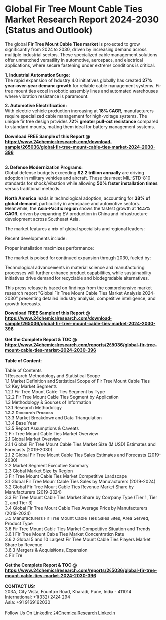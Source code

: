 <h1>Global Fir Tree Mount Cable Ties Market Research Report 2024-2030 (Status and Outlook)</h1><p>The global <strong>Fir Tree Mount Cable Ties market</strong> is projected to grow significantly from 2024 to 2030, driven by increasing demand across multiple industrial sectors. These specialized cable management solutions offer unmatched versatility in automotive, aerospace, and electrical applications, where secure fastening under extreme conditions is critical.</p><p><strong>1. Industrial Automation Surge:</strong><br>
The rapid expansion of Industry 4.0 initiatives globally has created <strong>27% year-over-year demand growth</strong> for reliable cable management systems. Fir tree mount ties excel in robotic assembly lines and automated warehouses where vibration resistance is paramount.</p><p><strong>2. Automotive Electrification:</strong><br>
With electric vehicle production increasing at <strong>18% CAGR</strong>, manufacturers require specialized cable management for high-voltage systems. The unique fir tree design provides <strong>72% greater pull-out resistance</strong> compared to standard mounts, making them ideal for battery management systems.</p><div><b>Download FREE Sample of this Report @ 
            <a href="https://www.24chemicalresearch.com/download-sample/265036/global-fir-tree-mount-cable-ties-market-2024-2030-396">
            https://www.24chemicalresearch.com/download-sample/265036/global-fir-tree-mount-cable-ties-market-2024-2030-396</a></b></div><br><p><strong>3. Defense Modernization Programs:</strong><br>
Global defense budgets exceeding <strong>$2.2 trillion annually</strong> are driving adoption in military vehicles and aircraft. These ties meet MIL-STD-810 standards for shock/vibration while allowing <strong>50% faster installation times</strong> versus traditional methods.</p><p><strong>North America</strong> leads in technological adoption, accounting for <strong>38% of global demand</strong>, particularly in aerospace and automotive sectors. Meanwhile, the <strong>Asia-Pacific region</strong> shows the fastest growth at <strong>14.5% CAGR</strong>, driven by expanding EV production in China and infrastructure development across Southeast Asia.</p><p>The market features a mix of global specialists and regional leaders:</p><p>Recent developments include:</p><p>Proper installation maximizes performance:</p><p>The market is poised for continued expansion through 2030, fueled by:</p><p>Technological advancements in material science and manufacturing processes will further enhance product capabilities, while sustainability initiatives drive demand for recyclable and biodegradable alternatives.</p><p>This press release is based on findings from the comprehensive market research report "Global Fir Tree Mount Cable Ties Market Analysis 2024-2030" presenting detailed industry analysis, competitive intelligence, and growth forecasts.</p><div><b>Download FREE Sample of this Report @ 
            <a href="https://www.24chemicalresearch.com/download-sample/265036/global-fir-tree-mount-cable-ties-market-2024-2030-396">
            https://www.24chemicalresearch.com/download-sample/265036/global-fir-tree-mount-cable-ties-market-2024-2030-396</a></b></div><br><div><b>Get the Complete Report & TOC @ 
            <a href="https://www.24chemicalresearch.com/reports/265036/global-fir-tree-mount-cable-ties-market-2024-2030-396">
            https://www.24chemicalresearch.com/reports/265036/global-fir-tree-mount-cable-ties-market-2024-2030-396</a></b></div><br>
            <b>Table of Content:</b><p>Table of Contents<br />
1 Research Methodology and Statistical Scope<br />
1.1 Market Definition and Statistical Scope of Fir Tree Mount Cable Ties<br />
1.2 Key Market Segments<br />
1.2.1 Fir Tree Mount Cable Ties Segment by Type<br />
1.2.2 Fir Tree Mount Cable Ties Segment by Application<br />
1.3 Methodology & Sources of Information<br />
1.3.1 Research Methodology<br />
1.3.2 Research Process<br />
1.3.3 Market Breakdown and Data Triangulation<br />
1.3.4 Base Year<br />
1.3.5 Report Assumptions & Caveats<br />
2 Fir Tree Mount Cable Ties Market Overview<br />
2.1 Global Market Overview<br />
2.1.1 Global Fir Tree Mount Cable Ties Market Size (M USD) Estimates and Forecasts (2019-2030)<br />
2.1.2 Global Fir Tree Mount Cable Ties Sales Estimates and Forecasts (2019-2030)<br />
2.2 Market Segment Executive Summary<br />
2.3 Global Market Size by Region<br />
3 Fir Tree Mount Cable Ties Market Competitive Landscape<br />
3.1 Global Fir Tree Mount Cable Ties Sales by Manufacturers (2019-2024)<br />
3.2 Global Fir Tree Mount Cable Ties Revenue Market Share by Manufacturers (2019-2024)<br />
3.3 Fir Tree Mount Cable Ties Market Share by Company Type (Tier 1, Tier 2, and Tier 3)<br />
3.4 Global Fir Tree Mount Cable Ties Average Price by Manufacturers (2019-2024)<br />
3.5 Manufacturers Fir Tree Mount Cable Ties Sales Sites, Area Served, Product Type<br />
3.6 Fir Tree Mount Cable Ties Market Competitive Situation and Trends<br />
3.6.1 Fir Tree Mount Cable Ties Market Concentration Rate<br />
3.6.2 Global 5 and 10 Largest Fir Tree Mount Cable Ties Players Market Share by Revenue<br />
3.6.3 Mergers & Acquisitions, Expansion<br />
4 Fir Tre</p><div><b>Get the Complete Report & TOC @ 
            <a href="https://www.24chemicalresearch.com/reports/265036/global-fir-tree-mount-cable-ties-market-2024-2030-396">
            https://www.24chemicalresearch.com/reports/265036/global-fir-tree-mount-cable-ties-market-2024-2030-396</a></b></div><br><b>CONTACT US:</b><br>
            203A, City Vista, Fountain Road, Kharadi, Pune, India - 411014<br>
            International: +1(332) 2424 294<br>
            Asia: +91 9169162030 <br><br>
            Follow Us On LinkedIn: <a href="https://www.linkedin.com/company/24chemicalresearch/">24ChemicalResearch LinkedIn</a>